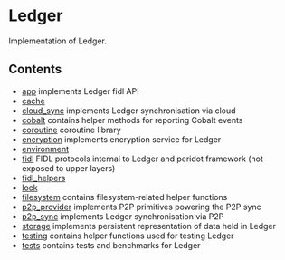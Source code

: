 # Ledger

Implementation of Ledger.

## Contents

 - [app](app) implements Ledger fidl API
 - [cache](cache)
 - [cloud_sync](cloud_sync) implements Ledger synchronisation via cloud
 - [cobalt](cobalt) contains helper methods for reporting Cobalt events
 - [coroutine](../lib/coroutine) coroutine library
 - [encryption](encryption) implements encryption service for Ledger
 - [environment](environment)
 - [fidl](fidl) FIDL protocols internal to Ledger and peridot framework (not exposed to upper layers)
 - [fidl_helpers](fidl_helpers)
 - [lock](lock)
 - [filesystem](filesystem) contains filesystem-related helper functions
 - [p2p_provider](p2p_provider) implements P2P primitives powering the P2P sync
 - [p2p_sync](p2p_sync) implements Ledger synchronisation via P2P
 - [storage](storage) implements persistent representation of data held in
   Ledger
 - [testing](testing) contains helper functions used for testing Ledger
 - [tests](tests) contains tests and benchmarks for Ledger

